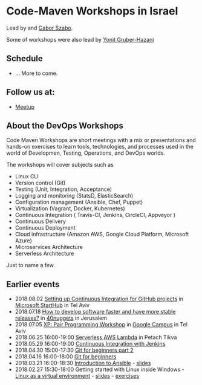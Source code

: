 # Code-Maven Workshops in Israel

Lead by and [Gabor Szabo](https://www.linkedin.com/in/szabgab/).

Some of workshops were also lead by [Yonit Gruber-Hazani](https://www.linkedin.com/in/yonitgruber/)

## Schedule

* ... More to come.

## Follow us at:

* [Meetup](https://www.meetup.com/Code-Mavens/)

## About the DevOps Workshops

Code Maven Workshops are short meetings with a mix or presentations and hands-on exercises to learn tools, technologies, and processes used in the world of Developmen,
Testing, Operations, and DevOps worlds.

The workshops will cover subjects such as

* Linux CLI
* Version control (Git)
* Testing (Unit, Integration, Acceptance)
* Logging and monitoring (StatsD, ElasticSearch)
* Configuration management (Ansible, Chef, Puppet)
* Virtualization (Vagrant, Docker, Kubernetes)
* Continuous Integration ( Travis-CI, Jenkins, CircleCI, Appveyor )
* Continuous Delivery
* Continuous Deployment
* Cloud infrastructure (Amazon AWS, Google Cloud Platform, Microsoft Azure)
* Microservices Architecture
* Serverless Architecture

Just to name a few.


## Earlier events

* 2018.08.02 [Setting up Continuous Integration for GitHub projects](https://www.meetup.com/Code-Mavens/events/246803795/) in [Microsoft StartHub](http://starthub.co.il/) in Tel Aviv
* 2018.07.18 [How to develop software faster and have more stable releases?](https://www.meetup.com/Code-Mavens/events/252083358/) in [40nuggets](https://40nuggets.com/) in Jerusalem
* 2018.07.05 [XP: Pair Programming Workshop](https://www.meetup.com/Code-Mavens/events/249863089/) in [Google Campus](https://www.campus.co/tel-aviv/en)</a> in Tel Aviv
* 2018.06.25 16:00-19:00 [Serverless AWS Lambda](https://www.meetup.com/Code-Mavens/events/246910872/) in Petach Tikva
* 2018.05.29 16:00-19:00 [Continuous Integration with Jenkins](https://www.meetup.com/Code-Mavens/events/246910783/)
* 2018.04.30 15:00-17:30 [Git for beginners part 2](https://www.meetup.com/Code-Mavens/events/249897829/)
* 2018.04.16 16:00-18:00 [Git for beginners](https://www.meetup.com/Code-Mavens/events/246910733/)
* 2018.03.21 16:00-18:30 [Introduction to Ansible](https://www.meetup.com/Code-Mavens/events/246910297/) - [slides](https://code-maven.com/ws2)
* 2018.02.27 15:30-18:00 Getting started with Linux inside Windows - [Linux as a virtual environment](https://www.meetup.com/Code-Mavens/events/246815054/) - [slides](https://code-maven.com/ws1) - [exercises](https://code-maven.com/exercise-linux-as-a-virtual-environment-nginx)

